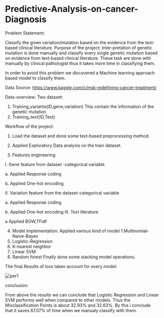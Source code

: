 # Predictive-Analysis-on-cancer-Diagnosis

Problem Statement:

Classify the given variation/mutation based on the evidence from the text-based clinical literature.
Purpose of the project:
Inter-pretation of genetic mutation is done manually and classify every single genetic mutation based on evidence from text-based clinical literature. These task are done with manually by clinical pathologist thus it takes more time in classifying them.

In order to avoid this problem we discovered a Machine learning approach based model to classify them.

Data Source: https://www.kaggle.com/c/msk-redefining-cancer-treatment/

Data-overview:
Two dataset:
1. Training_variants(ID,gene,variation)
This contain the information of the genetic mutation
2. Training_text(ID,Text)

Workflow of the project:
1. Load the dataset and done some text-based preprocessing method.

2. Applied Exploratory Data analysis on the train dataset.

3. Features engineering:

I. Gene feature from dataset -categorical variable

a. Applied Response coding

b. Applied One-hot encoding

II. Variation feature from the dataset-categorical variable

a. Applied Response coding

b. Applied One-hot encoding
III. Text literature

a Applied BOW,TFidf

4. Model implementation:
Applied various kind of model
1.Multinomial-Naive-Bayes
2. Logistic-Regression
3. K-nearest neighbor
4. Linear SVM
5. Random forest
Finally done some stacking model operations.

The final Results of loss taken account for every model:

![per1](https://user-images.githubusercontent.com/37034930/86717427-05899d00-bfd7-11ea-867c-97e921666b36.PNG)

conclusion:

From above the results we can conclude that Logistic Regression and Linear SVM performs well when compared to other models.
Thus the Misclassification Points is about 32.93% and 32.63%.
By this i conclude that it saves 67.07% of time when we manualy classify with them.
